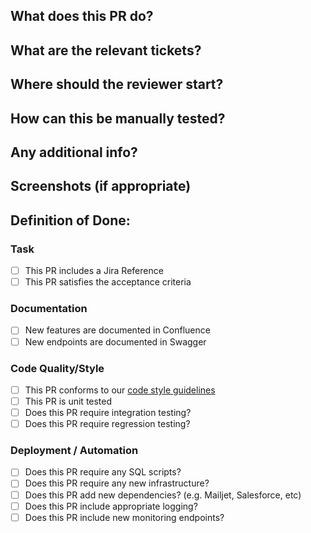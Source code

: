 <!-- This section is for the developer to complete. -->

## What does this PR do?


## What are the relevant tickets?


## Where should the reviewer start?


## How can this be manually tested?


## Any additional info?


## Screenshots (if appropriate)


## Definition of Done:

<!-- This section is for the reviewer to complete. -->

### Task

- [ ] This PR includes a Jira Reference
- [ ] This PR satisfies the acceptance criteria

### Documentation

- [ ] New features are documented in Confluence
- [ ] New endpoints are documented in Swagger

### Code Quality/Style

- [ ] This PR conforms to our [code style guidelines](https://github.com/clubspark/docs/blob/master/README.md)
- [ ] This PR is unit tested
- [ ] Does this PR require integration testing?
- [ ] Does this PR require regression testing?

### Deployment / Automation

- [ ] Does this PR require any SQL scripts?
- [ ] Does this PR require any new infrastructure?
- [ ] Does this PR add new dependencies? (e.g. Mailjet, Salesforce, etc)
- [ ] Does this PR include appropriate logging?
- [ ] Does this PR include new monitoring endpoints?
